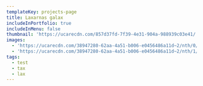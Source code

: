 ```yaml
---
templateKey: projects-page
title: Laxarnas galax
includeInPortfolio: true
includeInMenu: false
thumbnail: 'https://ucarecdn.com/857d37fd-7f39-4e31-904a-988939c03e41/'
images:
  - 'https://ucarecdn.com/38947280-62aa-4a51-b006-e0456486a11d~2/nth/0/'
  - 'https://ucarecdn.com/38947280-62aa-4a51-b006-e0456486a11d~2/nth/1/'
tags:
  - test
  - tax
  - lax
---
```


